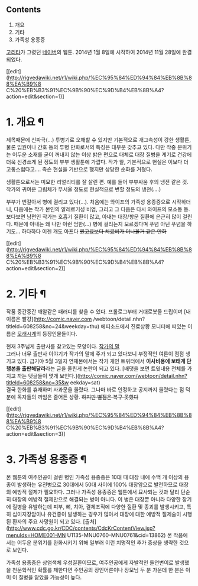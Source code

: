 ## Contents

    

1. 개요 
2. 기타 
3. 가족성 용종증 

[고리타](%EA%B3%A0%EB%A6%AC%ED%83%80.md)가 그렸던
[네이버](%EB%84%A4%EC%9D%B4%EB%B2%84.md)의 웹툰. 2014년 1월 8일에 시작하여 2014년 11월 28일에
완결되었다.

[[edit](http://rigvedawiki.net/r1/wiki.php/%EC%95%84%ED%94%84%EB%8B%88%EA%B9%8
C%20%EB%B3%91%EC%9B%90%EC%9D%B4%EB%8B%A4?action=edit&section=1)]

# 1. 개요 ¶

제목때문에 신파극(...) 투병기로 오해할 수 있지만 기본적으로 개그속성이 강한 생활툰, 물론 입원이나 간호 등의 투병 만화로서의 특징은
대부분 갖추고 있다. 다만 작중 분위기는 어두운 소재를 굳이 꺼내지 않는 이상 밝은 편으로 대체로 대장 질병을 계기로 건강에 더욱 신경쓰게
된 정도의 부부 생활툰에 가깝다. 작가 왈, 기본적으로 현실은 이보다 더 고통스럽다고.... 즉슨 현실을 기반으로 했지만 상당한 순화를
거쳤다.

  

생활툰으로서는 미묘한 리얼리티를 잘 살린 편. 예를 들어 부부싸움 후의 냉전 같은 것. 작가의 귀여운 그림체가 무서울 정도로 현실적으로 변할
정도의 냉전(....)

  

부부가 번갈아서 병에 걸리고 있다(...). 처음에는 와이프의 가족성 용종증으로 시작하더니, 다음에는 작가 본인의 알레르기성 비염, 그리고
그 다음은 다시 와이프의 모소동 등. 보다보면 남편인 작가는 호흡기 질환이 많고, 아내는 대장/항문 질환에 은근히 많이 걸린다. 때문에
아내는 왜 나만 이런 엄한(...) 병에 걸리는지 모르겠다며 푸념 아닌 푸념을 하기도... 하다하다 이젠 개도 아프다 <del>원고료보다
치료비가 더나올거 같은 만화</del>

  

[[edit](http://rigvedawiki.net/r1/wiki.php/%EC%95%84%ED%94%84%EB%8B%88%EA%B9%8
C%20%EB%B3%91%EC%9B%90%EC%9D%B4%EB%8B%A4?action=edit&section=2)]

# 2. 기타 ¶

작품 중간중간 깨알같은 패러디를 찾을 수 있다. 프롤로그부터 거대로봇물 드립이며 [내 이름은 빨강](http://comic.naver.com
/webtoon/detail.nhn?titleId=608258&no=24&weekday=thu) 에피소드에서 진료상황 모니터에 떠있는 이름은
[모래시계](%EB%AA%A8%EB%9E%98%EC%8B%9C%EA%B3%84.md)의 등장인물들이다.

  

현재 3주넘게 출판사를 찾고있는 모양이다. [작가의
말](http://m.comic.naver.com/webtoon/detail.nhn?titleId=608258&no=30&week=thu)  
그러나 너무 출판사 이야기가 작가의 말에 주가 되고 있다보니 부정적인 여론이 점점 생기고 있다. 급기야 5월 3일자 연재본에서는 작가 개인
트위터에서 **이사비용에 보태게 단행본을 출판해달라**라는 글을 올린게 논란이 되고 있다. [배댓을 보면 트윗내용 전체를 가지고 까는
댓글들이 몇개 보인다.](http://comic.naver.com/webtoon/detail.nhn?titleId=608258&no=35&w
eekday=sat)  
결국 한화를 휴재하며 사과문을 올렸다. 그나마 바로 인정하고 공지까지 올렸다는 점 덕분에 독자들의 까임은 줄어든 상황. <del>하지만
별점은 복구 못했다</del>

[[edit](http://rigvedawiki.net/r1/wiki.php/%EC%95%84%ED%94%84%EB%8B%88%EA%B9%8
C%20%EB%B3%91%EC%9B%90%EC%9D%B4%EB%8B%A4?action=edit&section=3)]

# 3. 가족성 용종증 ¶

본 웹툰의 여주인공이 걸린 병인 가족성 용종증은 10대 때 대장 내에 수백 개 이상의 용종이 발생하는 유전병으로 30대에서 50대 사이에
100% 대장암으로 발전하므로 대장의 예방적 절제가 필요하다. 그러나 가족성 용종증은 웹툰에서 묘사되는 것과 달리 단순히 대장의 예방적
절제만으로 해결되는 병이 아니다. 이 병은 대장뿐 아니라 다양한 장기에 질병을 유발하는데 피부, 뼈, 치아, 결체조직에 다양한 질환 및
종괴를 발생시키고, 특히 십이지장암이나 유건종이 발생하는 경우가 많아서 대장에 대한 예방적 절제술이 시행된 환자의 주요 사망원이 되고 있다.
[출처](http://www.cdc.go.kr/CDC/contents/CdcKrContentView.jsp?menuIds=HOME001-MN
U1135-MNU0760-MNU0761&cid=13862) 본 작품에서는 어두운 분위기를 완화시키기 위해 일부러 이런 치명적인 추가 증상을
생략한 것으로 보인다.

  

가족성 용종증은 상염색체 우성질환이므로, 여주인공에게 자발적인 돌연변이로 발생했을 천문학적인 확률를 제한다면 주인공의 장인어른이나 장모님 두
분 가운데 한 분은 이미 이 질병을 앓았을 가능성이 높다.

  

  

